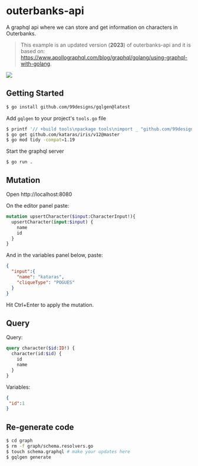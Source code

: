 # outerbanks-api

A graphql api where we can store and get information on characters in Outerbanks.

> This example is an updated version (**2023**) of outerbanks-api and it is based on: https://www.apollographql.com/blog/graphql/golang/using-graphql-with-golang.

![](https://www.iris-go.com/images/graphql_playground.png)

## Getting Started

```sh
$ go install github.com/99designs/gqlgen@latest
```

Add `gqlgen` to your project's `tools.go` file

```sh
$ printf '// +build tools\npackage tools\nimport _ "github.com/99designs/gqlgen"' | gofmt > tools.go
$ go get github.com/kataras/iris/v12@master
$ go mod tidy -compat=1.19
```

Start the graphql server

```
$ go run .
```

## Mutation

Open http://localhost:8080

On the editor panel paste:

```graphql
mutation upsertCharacter($input:CharacterInput!){
  upsertCharacter(input:$input) {
  	name
    id
  }
}
```

And in the variables panel below, paste:

```json
{
  "input":{
   	"name": "kataras",
    "cliqueType": "POGUES"
  }
}
```

Hit Ctrl+Enter to apply the mutation.


## Query

Query:

```graphql
query character($id:ID!) {
  character(id:$id) {
    id
    name
  }
}
```

Variables:

```json
{
 "id":1
}
```

## Re-generate code

```sh
$ cd graph
$ rm -f graph/schema.resolvers.go
$ touch schema.graphql # make your updates here
$ gqlgen generate
```
